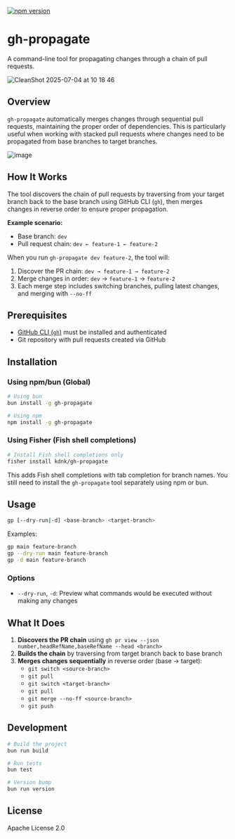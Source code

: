 [![npm version](https://badge.fury.io/js/gh-propagate.svg)](https://badge.fury.io/js/gh-propagate)

# gh-propagate

A command-line tool for propagating changes through a chain of pull requests.

![CleanShot 2025-07-04 at 10 18 46](https://github.com/user-attachments/assets/14080c23-fad9-424a-a24b-f0ea32192b94)

## Overview

`gh-propagate` automatically merges changes through sequential pull requests, maintaining the proper order of dependencies. This is particularly useful when working with stacked pull requests where changes need to be propagated from base branches to target branches.

![image](https://github.com/user-attachments/assets/1a595aaf-cdd7-4019-9141-6b41c7d1046d)

## How It Works

The tool discovers the chain of pull requests by traversing from your target branch back to the base branch using GitHub CLI (`gh`), then merges changes in reverse order to ensure proper propagation.

**Example scenario:**

- Base branch: `dev`
- Pull request chain: `dev ← feature-1 ← feature-2`

When you run `gh-propagate dev feature-2`, the tool will:

1. Discover the PR chain: `dev → feature-1 → feature-2`
2. Merge changes in order: `dev` → `feature-1` → `feature-2`
3. Each merge step includes switching branches, pulling latest changes, and merging with `--no-ff`

## Prerequisites

- [GitHub CLI (`gh`)](https://cli.github.com/) must be installed and authenticated
- Git repository with pull requests created via GitHub

## Installation

### Using npm/bun (Global)

```bash
# Using bun
bun install -g gh-propagate

# Using npm
npm install -g gh-propagate
```

### Using Fisher (Fish shell completions)

```bash
# Install Fish shell completions only
fisher install kdnk/gh-propagate
```

This adds Fish shell completions with tab completion for branch names. You still need to install the `gh-propagate` tool separately using npm or bun.

## Usage

```bash
gp [--dry-run|-d] <base-branch> <target-branch>
```

Examples:

```bash
gp main feature-branch
gp --dry-run main feature-branch
gp -d main feature-branch
```

### Options

- `--dry-run`, `-d`: Preview what commands would be executed without making any changes

## What It Does

1. **Discovers the PR chain** using `gh pr view --json number,headRefName,baseRefName --head <branch>`
2. **Builds the chain** by traversing from target branch back to base branch
3. **Merges changes sequentially** in reverse order (base → target):
    - `git switch <source-branch>`
    - `git pull`
    - `git switch <target-branch>`
    - `git pull`
    - `git merge --no-ff <source-branch>`
    - `git push`

## Development

```bash
# Build the project
bun run build

# Run tests
bun test

# Version bump
bun run version
```

## License

Apache License 2.0
